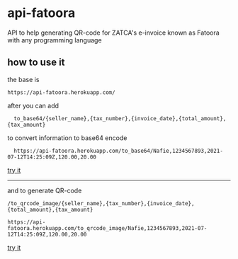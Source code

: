 # api-fatoora
API to help generating QR-code for ZATCA's e-invoice known as Fatoora with any programming language

## how to use it 
the base is 
```
https://api-fatoora.herokuapp.com/
```

after you can add 
```
  to_base64/{seller_name},{tax_number},{invoice_date},{total_amount},{tax_amount}
```
to convert information to base64 encode
```
  https://api-fatoora.herokuapp.com/to_base64/Nafie,1234567893,2021-07-12T14:25:09Z,120.00,20.00
```
[try it](https://api-fatoora.herokuapp.com/to_base64/Nafie,1234567893,2021-07-12T14:25:09Z,120.00,20.00)

------------------
and to generate QR-code
```
/to_qrcode_image/{seller_name},{tax_number},{invoice_date},{total_amount},{tax_amount}
```
```
https://api-fatoora.herokuapp.com/to_qrcode_image/Nafie,1234567893,2021-07-12T14:25:09Z,120.00,20.00
```
[try it](https://api-fatoora.herokuapp.com/to_qrcode_image/Nafie,1234567893,2021-07-12T14:25:09Z,120.00,20.00)
